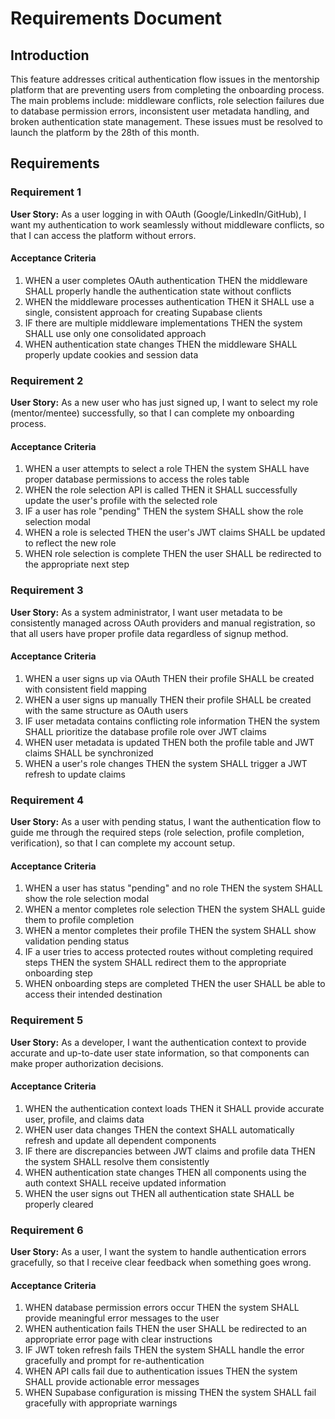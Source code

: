 # Requirements Document

## Introduction

This feature addresses critical authentication flow issues in the mentorship platform that are preventing users from completing the onboarding process. The main problems include: middleware conflicts, role selection failures due to database permission errors, inconsistent user metadata handling, and broken authentication state management. These issues must be resolved to launch the platform by the 28th of this month.

## Requirements

### Requirement 1

**User Story:** As a user logging in with OAuth (Google/LinkedIn/GitHub), I want my authentication to work seamlessly without middleware conflicts, so that I can access the platform without errors.

#### Acceptance Criteria

1. WHEN a user completes OAuth authentication THEN the middleware SHALL properly handle the authentication state without conflicts
2. WHEN the middleware processes authentication THEN it SHALL use a single, consistent approach for creating Supabase clients
3. IF there are multiple middleware implementations THEN the system SHALL use only one consolidated approach
4. WHEN authentication state changes THEN the middleware SHALL properly update cookies and session data

### Requirement 2

**User Story:** As a new user who has just signed up, I want to select my role (mentor/mentee) successfully, so that I can complete my onboarding process.

#### Acceptance Criteria

1. WHEN a user attempts to select a role THEN the system SHALL have proper database permissions to access the roles table
2. WHEN the role selection API is called THEN it SHALL successfully update the user's profile with the selected role
3. IF a user has role "pending" THEN the system SHALL show the role selection modal
4. WHEN a role is selected THEN the user's JWT claims SHALL be updated to reflect the new role
5. WHEN role selection is complete THEN the user SHALL be redirected to the appropriate next step

### Requirement 3

**User Story:** As a system administrator, I want user metadata to be consistently managed across OAuth providers and manual registration, so that all users have proper profile data regardless of signup method.

#### Acceptance Criteria

1. WHEN a user signs up via OAuth THEN their profile SHALL be created with consistent field mapping
2. WHEN a user signs up manually THEN their profile SHALL be created with the same structure as OAuth users
3. IF user metadata contains conflicting role information THEN the system SHALL prioritize the database profile role over JWT claims
4. WHEN user metadata is updated THEN both the profile table and JWT claims SHALL be synchronized
5. WHEN a user's role changes THEN the system SHALL trigger a JWT refresh to update claims

### Requirement 4

**User Story:** As a user with pending status, I want the authentication flow to guide me through the required steps (role selection, profile completion, verification), so that I can complete my account setup.

#### Acceptance Criteria

1. WHEN a user has status "pending" and no role THEN the system SHALL show the role selection modal
2. WHEN a mentor completes role selection THEN the system SHALL guide them to profile completion
3. WHEN a mentor completes their profile THEN the system SHALL show validation pending status
4. IF a user tries to access protected routes without completing required steps THEN the system SHALL redirect them to the appropriate onboarding step
5. WHEN onboarding steps are completed THEN the user SHALL be able to access their intended destination

### Requirement 5

**User Story:** As a developer, I want the authentication context to provide accurate and up-to-date user state information, so that components can make proper authorization decisions.

#### Acceptance Criteria

1. WHEN the authentication context loads THEN it SHALL provide accurate user, profile, and claims data
2. WHEN user data changes THEN the context SHALL automatically refresh and update all dependent components
3. IF there are discrepancies between JWT claims and profile data THEN the system SHALL resolve them consistently
4. WHEN authentication state changes THEN all components using the auth context SHALL receive updated information
5. WHEN the user signs out THEN all authentication state SHALL be properly cleared

### Requirement 6

**User Story:** As a user, I want the system to handle authentication errors gracefully, so that I receive clear feedback when something goes wrong.

#### Acceptance Criteria

1. WHEN database permission errors occur THEN the system SHALL provide meaningful error messages to the user
2. WHEN authentication fails THEN the user SHALL be redirected to an appropriate error page with clear instructions
3. IF JWT token refresh fails THEN the system SHALL handle the error gracefully and prompt for re-authentication
4. WHEN API calls fail due to authentication issues THEN the system SHALL provide actionable error messages
5. WHEN Supabase configuration is missing THEN the system SHALL fail gracefully with appropriate warnings